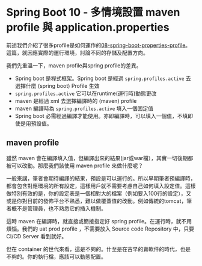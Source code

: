 # Spring Boot 10 - 多情境設置 maven profile 與 application.properties 

前述我們介紹了很多profile是如何運作的[08-spring-boot-properties-profile](./08-spring-boot-properties-profile.md)。這篇，就因應實際的運行環境，討論不同的存儲及配置方向。

我們先重溫一下，maven profile與spring profile的差異。
- Spring boot 是程式框架。Spring boot 是經過 `spring.profiles.active` 去選擇什麼 (spring boot) Profile 生效
- `spring.profiles.active` 它可以在runtime(運行時)動態更改
- maven 是經過 xml 去選擇編譯時的 (maven) profile
- maven 編譯時為 `spring.profiles.active` 填入一個固定值
- Spring boot 必需經過編譯才能使用。亦即編譯時，可以填入一個值，不填即使是用預設值。

## maven profile
雖然 maven 會在編譯填入值，但編譯出來的結果(jar或war檔），其實一切後期都被可以改動。那麼我們該使用 maven profile 來做什麼呢？

一般來講，筆者會期待編譯的結果，預設是可以運行的。所以早期筆者預編譯時，都會包含對應環境的所有設定，這樣用戶就不需要考慮自己如何填入設定值。這樣做特別有效的是，你的設定表是一個相對大的檔案（例如要入100行的設定），又或是你對目前的發佈平台不熟悉，難以做覆蓋值的改動。例如傳統的tomcat，筆者概不是管理員，也不熟悉它的插入機制。

這時 maven 在編譯時，就直接或簡接指定好 spring profile。在運行時，就不用煩惱。我們的 uat prod profile ，不需要放入 Source code Repository 中，只要 CI/CD Server 看到就好。

但在 container 的世代來看，這是不夠的。什至是在古早的賣軟件的時代，也是不夠的。你的執行檔，應該可以動態配置。